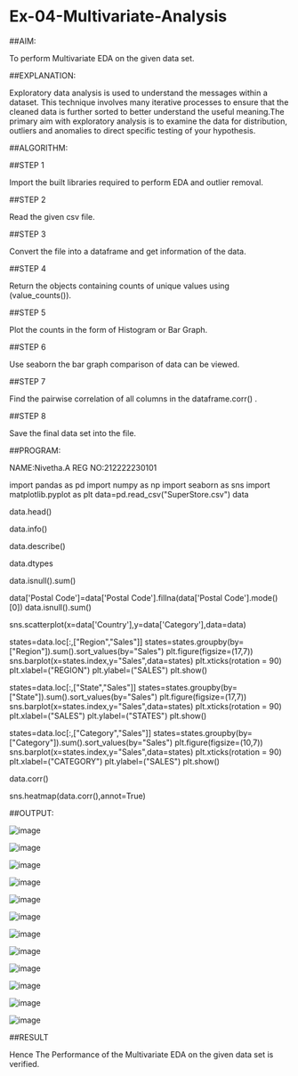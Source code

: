 # Ex-04-Multivariate-Analysis

##AIM:

To perform Multivariate EDA on the given data set.

##EXPLANATION:

Exploratory data analysis is used to understand the messages within a dataset. This technique involves many iterative processes to ensure that the cleaned data is further sorted to better understand the useful meaning.The primary aim with exploratory analysis is to examine the data for distribution, outliers and anomalies to direct specific testing of your hypothesis.

##ALGORITHM:

##STEP 1

Import the built libraries required to perform EDA and outlier removal.

##STEP 2

Read the given csv file.

##STEP 3

Convert the file into a dataframe and get information of the data.

##STEP 4

Return the objects containing counts of unique values using (value_counts()).

##STEP 5

Plot the counts in the form of Histogram or Bar Graph.

##STEP 6

Use seaborn the bar graph comparison of data can be viewed.

##STEP 7

Find the pairwise correlation of all columns in the dataframe.corr() .

##STEP 8

Save the final data set into the file.

##PROGRAM:

NAME:Nivetha.A
REG NO:212222230101

import pandas as pd
import numpy as np
import seaborn as sns
import matplotlib.pyplot as plt
data=pd.read_csv("SuperStore.csv")
data

data.head()

data.info()

data.describe()

data.dtypes

data.isnull().sum()

data['Postal Code']=data['Postal Code'].fillna(data['Postal Code'].mode()[0])
data.isnull().sum()

sns.scatterplot(x=data['Country'],y=data['Category'],data=data)

states=data.loc[:,["Region","Sales"]] 
states=states.groupby(by=["Region"]).sum().sort_values(by="Sales") 
plt.figure(figsize=(17,7)) 
sns.barplot(x=states.index,y="Sales",data=states) 
plt.xticks(rotation = 90) 
plt.xlabel=("REGION")
plt.ylabel=("SALES") 
plt.show()

states=data.loc[:,["State","Sales"]] 
states=states.groupby(by=["State"]).sum().sort_values(by="Sales") 
plt.figure(figsize=(17,7)) 
sns.barplot(x=states.index,y="Sales",data=states) 
plt.xticks(rotation = 90) 
plt.xlabel=("SALES") 
plt.ylabel=("STATES") 
plt.show()

states=data.loc[:,["Category","Sales"]] 
states=states.groupby(by=["Category"]).sum().sort_values(by="Sales") 
plt.figure(figsize=(10,7)) 
sns.barplot(x=states.index,y="Sales",data=states) 
plt.xticks(rotation = 90) 
plt.xlabel=("CATEGORY") 
plt.ylabel=("SALES") 
plt.show()

data.corr()

sns.heatmap(data.corr(),annot=True)

##OUTPUT:

![image](https://github.com/nivetharajaa/Ex-04-Multivariate-Analysis/assets/120543388/69cc39c4-1fa7-4542-8140-7108f799e77c)

![image](https://github.com/nivetharajaa/Ex-04-Multivariate-Analysis/assets/120543388/40878354-f742-47db-9db5-2a46251c533e)

![image](https://github.com/nivetharajaa/Ex-04-Multivariate-Analysis/assets/120543388/85488827-9451-44f3-9062-75d07fca3ffc)

![image](https://github.com/nivetharajaa/Ex-04-Multivariate-Analysis/assets/120543388/3a192ea1-88bd-4a8a-aa98-b39904f7f5ef)

![image](https://github.com/nivetharajaa/Ex-04-Multivariate-Analysis/assets/120543388/1bb5485d-f07f-4020-b5c6-9276852910cb)

![image](https://github.com/nivetharajaa/Ex-04-Multivariate-Analysis/assets/120543388/f1dd7309-b79a-4288-9c1f-1acf861d82d3)

![image](https://github.com/nivetharajaa/Ex-04-Multivariate-Analysis/assets/120543388/c2ab2cfc-ef41-4eeb-8446-ab08f0fb9dd8)

![image](https://github.com/nivetharajaa/Ex-04-Multivariate-Analysis/assets/120543388/45a6c912-ae83-4734-9861-f5d04c34b28f)

![image](https://github.com/nivetharajaa/Ex-04-Multivariate-Analysis/assets/120543388/0c4a0411-2c92-49da-900e-60a48c81403b)

![image](https://github.com/nivetharajaa/Ex-04-Multivariate-Analysis/assets/120543388/6381f881-e0b7-4c77-a10e-f74f8a6b5e87)

![image](https://github.com/nivetharajaa/Ex-04-Multivariate-Analysis/assets/120543388/78eecf4c-de4d-42b2-9ce5-af4802965e58)

![image](https://github.com/nivetharajaa/Ex-04-Multivariate-Analysis/assets/120543388/3dcd3e07-e14b-41b9-98eb-1d95a27c5781)

##RESULT

Hence The Performance of the Multivariate EDA on the given data set is verified.













